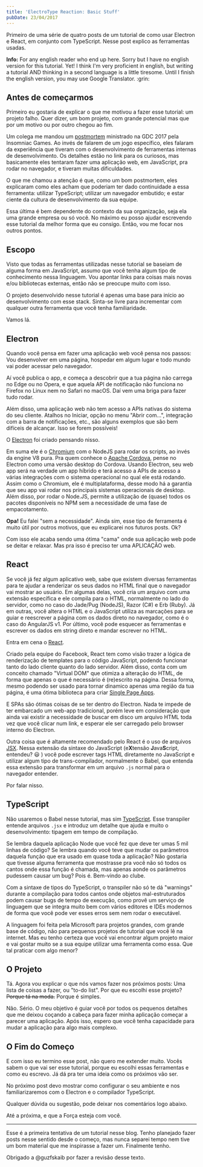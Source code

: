```yaml
---
title: 'ElectroType Reaction: Basic Stuff'
pubDate: 23/04/2017
---
```


Primeiro de uma série de quatro posts de um tutorial de como usar Electron e React, em conjunto com
TypeScript. Nesse post explico as ferramentas usadas.

<aside class="alert alert-info" lang="en">
<strong>Info:</strong> For any english reader who end up here. 
Sorry but I have no english version for this tutorial. Yet!
I think I'm very proficient in english, but writing a tutorial AND thinking in a second language is a little tiresome.
Until I finish the english version, you may use Google Translator. :grin:
</aside>

## Antes de começarmos

Primeiro eu gostaria de explicar o que me motivou a fazer esse tutorial: um projeto falho. Quer
dizer, um bom projeto, com grande potencial mas que por um motivo ou por outro chegou ao fim.

Um colega me mandou um [postmortem][red01] ministrado na GDC 2017 pela Insomniac Games. Ao invés de
falarem de um jogo específico, eles falaram da experiência que tiveram com o desenvolvimento de
ferramentas internas de desenvolvimento. Os detalhes estão no link para os curiosos, mas basicamente
eles tentaram fazer uma aplicação web, em JavaScript, pra rodar no navegador, e tiveram muitas
dificuldades.

O que me chamou a atenção é que, como um bom postmortem, eles explicaram como eles acham que
poderiam ter dado continuidade a essa ferramenta: utilizar TypeScript; utilizar um navegador
embutido; e estar ciente da cultura de desenvolvimento da sua equipe.

Essa última é bem dependente do contexto da sua organização, seja ela uma grande empresa ou só você.
No máximo eu posso ajudar escrevendo esse tutorial da melhor forma que eu consigo. Então, vou me
focar nos outros pontos.

## Escopo

Visto que todas as ferramentas utilizadas nesse tutorial se baseiam de alguma forma em JavaScript,
assumo que você tenha algum tipo de conhecimento nessa linguagem. Vou apontar links para coisas mais
novas e/ou bibliotecas externas, então não se preocupe muito com isso.

O projeto desenvolvido nesse tutorial é apenas uma base para início ao desenvolvimento com esse
stack. Sinta-se livre para incrementar com qualquer outra ferramenta que você tenha familiaridade.

Vamos lá.

## Electron

Quando você pensa em fazer uma aplicação web você pensa nos passos: Vou desenvolver em uma página,
hospedar em algum lugar e todo mundo vai poder acessar pelo navegador.

Aí você publica o app, e começa a descobrir que a tua página não carrega no Edge ou no Opera, e que
aquela API de notificação não funciona no Firefox no Linux nem no Safari no macOS. Daí vem uma briga
para fazer tudo rodar.

Além disso, uma aplicação web não tem acesso a APIs nativas do sistema do seu cliente. Atalhos no
Iniciar, opção no menu "Abrir com...", integração com a barra de notificações, etc., são alguns
exemplos que são bem difíceis de alcançar. Isso se forem possíveis!

O [Electron][ele01] foi criado pensando nisso.

Em suma ele é o [Chromium][wik01] com o NodeJS para rodar os scripts, ao invés da engine V8 pura.
Pra quem conhece o [Apache Cordova][apa01], pense no Electron como uma versão desktop do Cordova.
Usando Electron, seu web app será na verdade um app híbrido e terá acesso a APIs de acesso a várias
integrações com o sistema operacional no qual ele está rodando. Assim como o Chromium, ele é
multiplataforma, desse modo há a garantia que seu app vai rodar nos principais sistemas operacionais
de desktop. Além disso, por rodar o Node.JS, permite a utilização de (quase) todos os pacotes
disponíveis no NPM sem a necessidade de uma fase de empacotamento.

<aside class="alert alert-info">
<strong>Opa!</strong> Eu falei "sem a necessidade". Ainda sim, esse tipo de ferramenta é muito útil por outros motivos, que eu explicarei nos futuros posts. Ok?
</aside>

Com isso ele acaba sendo uma ótima "cama" onde sua aplicação web pode se deitar e relaxar. Mas pra
isso é preciso ter uma APLICAÇÃO web.

## React

Se você já fez algum aplicativo web, sabe que existem diversas ferramentas para te ajudar a
renderizar os seus dados no HTML final que o navegador vai mostrar ao usuário. Em algumas delas,
você cria um arquivo com uma extensão específica e ele compila para o HTML, normalmente no lado do
servidor, como no caso do Jade/Pug (NodeJS), Razor (C#) e Erb (Ruby). Já em outras, você altera o
HTML e o JavaScript utiliza as marcações para se guiar e reescrever a página com os dados direto no
navegador, como é o caso do AngularJS v1. Por último, você pode esquecer as ferramentas e escrever
os dados em string direto e mandar escrever no HTML.

Entra em cena o [React][fac01].

Criado pela equipe do Facebook, React tem como visão trazer a lógica de renderização de templates
para o código JavaScript, podendo funcionar tanto do lado cliente quanto do lado servidor. Além
disso, conta com um conceito chamado "Virtual DOM" que otimiza a alteração do HTML, de forma que
apenas o que é necessário é (re)escrito na página. Dessa forma, mesmo podendo ser usado para tornar
dinamico apenas uma região da tua página, é uma ótima biblioteca para criar [Single Page
Apps][wik02].

E SPAs são ótimas coisas de se ter dentro do Electron. Nada te impede de ter embarcado um web-app
tradicional, porém leve em consideração que ainda vai existir a necessidade de buscar em disco um
arquivo HTML toda vez que você clicar num link, e esperar ele ser carregado pelo browser interno do
Electron.

Outra coisa que é altamente recomendado pelo React é o uso de arquivos [JSX][fac02]. Nessa extensão
da sintaxe do JavaScript (e**X**tensão **J**ava**S**cript, entendeu? :smiley: ) você pode escrever
tags HTML diretamente no JavaScript e utilizar algum tipo de trans-compilador, normalmente o Babel,
que entenda essa extensão para transformar em um arquivo `.js` normal para o navegador entender.

Por falar nisso.

## TypeScript

Não usaremos o Babel nesse tutorial, mas sim [TypeScript][typ01]. Esse transpiler entende arquivos
`.jsx` e introduz um detalhe que ajuda e muito o desenvolvimento: tipagem em tempo de compilação.

Se lembra daquela aplicação Node que você fez que deve ter umas 5 mil linhas de código? Se lembra
quando você teve que mudar os parâmetros daquela função que era usado em quase toda a aplicação? Não
gostaria que tivesse alguma ferramenta que mostrasse pra você não só todos os cantos onde essa
função é chamada, mas apenas aonde os parâmetros pudessem causar um bug? Pois é. Bem-vindo ao clube.

Com a sintaxe de tipos do TypeScript, o transpiler não só te dá "warnings" durante a compilação para
todos cantos onde objetos mal-estruturados podem causar bugs de tempo de execução, como provê um
serviço de linguagem que se integra muito bem com vários editores e IDEs modernos de forma que você
pode ver esses erros sem nem rodar o executável.

A linguagem foi feita pela Microsoft para projetos grandes, com grande base de código, não para
pequenos projetos de tutorial que você lê na internet. Mas eu tenho certeza que você vai encontrar
algum projeto maior e vai gostar muito se a sua equipe utilizar uma ferramenta como essa. Que tal
praticar com algo menor?

## O Projeto

Tá. Agora vou explicar o que nós vamos fazer nos próximos posts: Uma lista de coisas a fazer, ou
"to-do list". Por que eu escolhi esse projeto? <s>Porque tá na moda.</s> Porque é simples.

Não. Sério. O meu objetivo é guiar você por todos os pequenos detalhes que me deixou coçando a
cabeça para fazer minha aplicação começar a parecer uma aplicação. Após isso, espero que você tenha
capacidade para mudar a aplicação para algo mais complexo.

## O Fim do Começo

E com isso eu termino esse post, não quero me extender muito. Vocês sabem o que vai ser esse
tutorial, porque eu escolhi essas ferramentas e como eu escrevo. Já dá pra ter uma ideia como os
próximos vão ser.

No próximo post devo mostrar como configurar o seu ambiente e nos familiarizaremos com o Electron e
o compilador TypeScript.

Qualquer dúvida ou sugestão, pode deixar nos comentários logo abaixo.

Até a próxima, e que a Força esteja com você.

[apa01]: https://cordova.apache.org/ 'Documentação Oficial do Cordova (em inglês)'
[ele01]: https://electron.atom.io/ 'Página Oficial do Electron (em inglês)'
[fac01]: https://facebook.github.io/react/ 'Documentação Oficial do React (em inglês)'
[fac02]: https://facebook.github.io/jsx/ 'Especificação do JSX para os curiosos (em inglês)'
[red01]:
  https://www.reddit.com/r/programming/comments/5x9j77/insomniacs_web_tools_a_postmortem/
  'Post no Reddit com o link dos slides e uma ótima discussão sobre. (em inglês)'
[typ01]: https://www.typescriptlang.org/ 'Página Oficial do TypeScript (em inglês)'
[wik01]: https://pt.wikipedia.org/wiki/Chromium 'Página da Wikipedia sobre o Chromium'
[wik02]:
  https://en.wikipedia.org/wiki/Single-page_application
  'Página da Wikipedia sobre SPAs (em inglês)'

---

Esse é a primeira tentativa de um tutorial nesse blog. Tenho planejado fazer posts nesse sentido
desde o começo, mas nunca separei tempo nem tive um bom material que me inspirasse a fazer um.
Finalmente tenho.

Obrigado a @guzfskaib por fazer a revisão desse texto.
